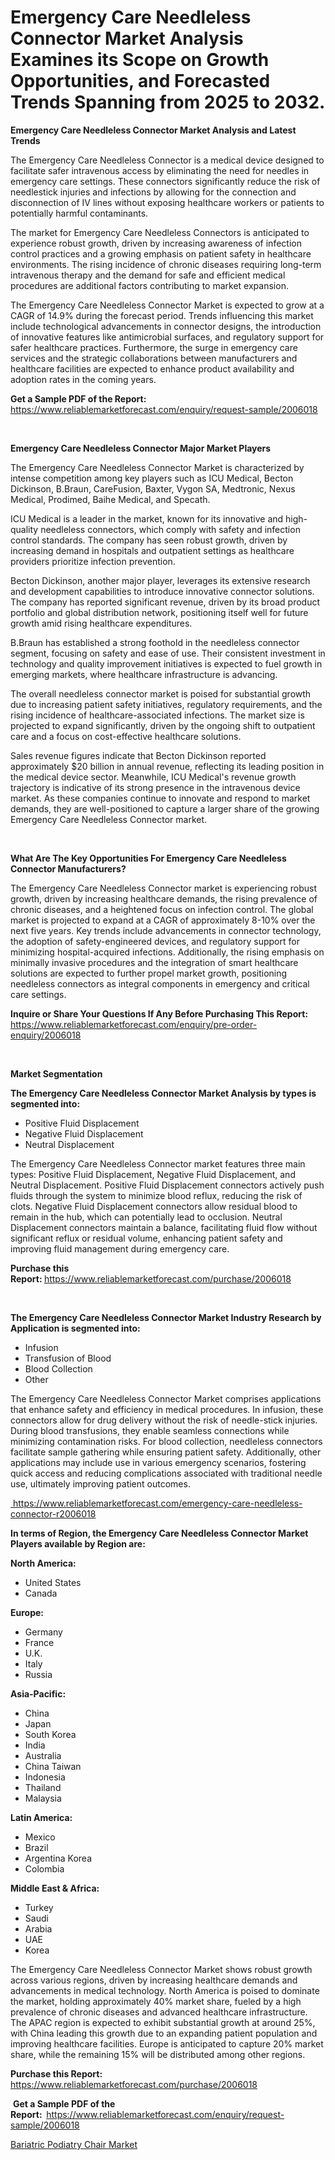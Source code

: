 <p><h1>Emergency Care Needleless Connector Market Analysis Examines its Scope on Growth Opportunities, and Forecasted Trends Spanning from 2025 to 2032.</h1></p><p><strong>Emergency Care Needleless Connector Market Analysis and Latest Trends</strong></p>
<p><p>The Emergency Care Needleless Connector is a medical device designed to facilitate safer intravenous access by eliminating the need for needles in emergency care settings. These connectors significantly reduce the risk of needlestick injuries and infections by allowing for the connection and disconnection of IV lines without exposing healthcare workers or patients to potentially harmful contaminants.</p><p>The market for Emergency Care Needleless Connectors is anticipated to experience robust growth, driven by increasing awareness of infection control practices and a growing emphasis on patient safety in healthcare environments. The rising incidence of chronic diseases requiring long-term intravenous therapy and the demand for safe and efficient medical procedures are additional factors contributing to market expansion. </p><p>The Emergency Care Needleless Connector Market is expected to grow at a CAGR of 14.9% during the forecast period. Trends influencing this market include technological advancements in connector designs, the introduction of innovative features like antimicrobial surfaces, and regulatory support for safer healthcare practices. Furthermore, the surge in emergency care services and the strategic collaborations between manufacturers and healthcare facilities are expected to enhance product availability and adoption rates in the coming years.</p></p>
<p><strong>Get a Sample PDF of the Report:&nbsp;</strong> <a href="https://www.reliablemarketforecast.com/enquiry/request-sample/2006018?utm_campaign=3050&utm_medium=2&utm_source=Github&utm_content=ia&utm_term=05032025&utm_id=emergency-care-needleless-connector">https://www.reliablemarketforecast.com/enquiry/request-sample/2006018</a></p>
<p>&nbsp;</p>
<p><strong>Emergency Care Needleless Connector Major Market Players</strong></p>
<p><p>The Emergency Care Needleless Connector Market is characterized by intense competition among key players such as ICU Medical, Becton Dickinson, B.Braun, CareFusion, Baxter, Vygon SA, Medtronic, Nexus Medical, Prodimed, Baihe Medical, and Specath. </p><p>ICU Medical is a leader in the market, known for its innovative and high-quality needleless connectors, which comply with safety and infection control standards. The company has seen robust growth, driven by increasing demand in hospitals and outpatient settings as healthcare providers prioritize infection prevention. </p><p>Becton Dickinson, another major player, leverages its extensive research and development capabilities to introduce innovative connector solutions. The company has reported significant revenue, driven by its broad product portfolio and global distribution network, positioning itself well for future growth amid rising healthcare expenditures.</p><p>B.Braun has established a strong foothold in the needleless connector segment, focusing on safety and ease of use. Their consistent investment in technology and quality improvement initiatives is expected to fuel growth in emerging markets, where healthcare infrastructure is advancing.</p><p>The overall needleless connector market is poised for substantial growth due to increasing patient safety initiatives, regulatory requirements, and the rising incidence of healthcare-associated infections. The market size is projected to expand significantly, driven by the ongoing shift to outpatient care and a focus on cost-effective healthcare solutions.</p><p>Sales revenue figures indicate that Becton Dickinson reported approximately $20 billion in annual revenue, reflecting its leading position in the medical device sector. Meanwhile, ICU Medical's revenue growth trajectory is indicative of its strong presence in the intravenous device market. As these companies continue to innovate and respond to market demands, they are well-positioned to capture a larger share of the growing Emergency Care Needleless Connector market.</p></p>
<p>&nbsp;</p>
<p><strong>What Are The Key Opportunities For Emergency Care Needleless Connector Manufacturers?</strong></p>
<p><p>The Emergency Care Needleless Connector market is experiencing robust growth, driven by increasing healthcare demands, the rising prevalence of chronic diseases, and a heightened focus on infection control. The global market is projected to expand at a CAGR of approximately 8-10% over the next five years. Key trends include advancements in connector technology, the adoption of safety-engineered devices, and regulatory support for minimizing hospital-acquired infections. Additionally, the rising emphasis on minimally invasive procedures and the integration of smart healthcare solutions are expected to further propel market growth, positioning needleless connectors as integral components in emergency and critical care settings.</p></p>
<p><strong>Inquire or Share Your Questions If Any Before Purchasing This Report:</strong> <a href="https://www.reliablemarketforecast.com/enquiry/pre-order-enquiry/2006018?utm_campaign=3050&utm_medium=2&utm_source=Github&utm_content=ia&utm_term=05032025&utm_id=emergency-care-needleless-connector">https://www.reliablemarketforecast.com/enquiry/pre-order-enquiry/2006018</a></p>
<p>&nbsp;</p>
<p><strong>Market Segmentation</strong></p>
<p><strong>The Emergency Care Needleless Connector Market Analysis by types is segmented into:</strong></p>
<p><ul><li>Positive Fluid Displacement</li><li>Negative Fluid Displacement</li><li>Neutral Displacement</li></ul></p>
<p><p>The Emergency Care Needleless Connector market features three main types: Positive Fluid Displacement, Negative Fluid Displacement, and Neutral Displacement. Positive Fluid Displacement connectors actively push fluids through the system to minimize blood reflux, reducing the risk of clots. Negative Fluid Displacement connectors allow residual blood to remain in the hub, which can potentially lead to occlusion. Neutral Displacement connectors maintain a balance, facilitating fluid flow without significant reflux or residual volume, enhancing patient safety and improving fluid management during emergency care.</p></p>
<p><strong>Purchase this Report:&nbsp;</strong><a href="https://www.reliablemarketforecast.com/purchase/2006018?utm_campaign=3050&utm_medium=2&utm_source=Github&utm_content=ia&utm_term=05032025&utm_id=emergency-care-needleless-connector">https://www.reliablemarketforecast.com/purchase/2006018</a></p>
<p>&nbsp;</p>
<p><strong>The Emergency Care Needleless Connector Market Industry Research by Application is segmented into:</strong></p>
<p><ul><li>Infusion</li><li>Transfusion of Blood</li><li>Blood Collection</li><li>Other</li></ul></p>
<p><p>The Emergency Care Needleless Connector Market comprises applications that enhance safety and efficiency in medical procedures. In infusion, these connectors allow for drug delivery without the risk of needle-stick injuries. During blood transfusions, they enable seamless connections while minimizing contamination risks. For blood collection, needleless connectors facilitate sample gathering while ensuring patient safety. Additionally, other applications may include use in various emergency scenarios, fostering quick access and reducing complications associated with traditional needle use, ultimately improving patient outcomes.</p></p>
<p><a href="https://www.reliablemarketforecast.com/emergency-care-needleless-connector-r2006018?utm_campaign=3050&utm_medium=2&utm_source=Github&utm_content=ia&utm_term=05032025&utm_id=emergency-care-needleless-connector">&nbsp;https://www.reliablemarketforecast.com/emergency-care-needleless-connector-r2006018</a></p>
<p><strong>In terms of Region, the Emergency Care Needleless Connector Market Players available by Region are:</strong></p>
<p>
    <p> <strong> North America: </strong>
        <ul>
            <li>United States</li>
            <li>Canada</li>
        </ul>
        </p> 
    <p> <strong> Europe: </strong>
        <ul>
            <li>Germany</li>
            <li>France</li>
            <li>U.K.</li>
            <li>Italy</li>
            <li>Russia</li>
        </ul>
        </p> 
    <p> <strong> Asia-Pacific: </strong>
        <ul>
            <li>China</li>
            <li>Japan</li>
            <li>South Korea</li>
            <li>India</li>
            <li>Australia</li>
            <li>China Taiwan</li>
            <li>Indonesia</li>
            <li>Thailand</li>
            <li>Malaysia</li>
        </ul>
        </p> 
    <p> <strong> Latin America: </strong>
        <ul>
            <li>Mexico</li>
            <li>Brazil</li>
            <li>Argentina Korea</li>
            <li>Colombia</li>
        </ul>
        </p> 
    <p> <strong> Middle East & Africa: </strong>
        <ul>
            <li>Turkey</li>
            <li>Saudi</li>
            <li>Arabia</li>
            <li>UAE</li>
            <li>Korea</li>
        </ul>
    </p>
    </p>
<p><p>The Emergency Care Needleless Connector Market shows robust growth across various regions, driven by increasing healthcare demands and advancements in medical technology. North America is poised to dominate the market, holding approximately 40% market share, fueled by a high prevalence of chronic diseases and advanced healthcare infrastructure. The APAC region is expected to exhibit substantial growth at around 25%, with China leading this growth due to an expanding patient population and improving healthcare facilities. Europe is anticipated to capture 20% market share, while the remaining 15% will be distributed among other regions.</p></p>
<p><strong>Purchase this Report: </strong><a href="https://www.reliablemarketforecast.com/purchase/2006018?utm_campaign=3050&utm_medium=2&utm_source=Github&utm_content=ia&utm_term=05032025&utm_id=emergency-care-needleless-connector">https://www.reliablemarketforecast.com/purchase/2006018</a></p>
<p>&nbsp;<strong>Get a Sample PDF of the Report:&nbsp;&nbsp;</strong><a href="https://www.reliablemarketforecast.com/enquiry/request-sample/2006018?utm_campaign=3050&utm_medium=2&utm_source=Github&utm_content=ia&utm_term=05032025&utm_id=emergency-care-needleless-connector">https://www.reliablemarketforecast.com/enquiry/request-sample/2006018</a></p>
<p><strong></strong></p>
<p><p><a href="https://github.com/djibenesha/Market-Research-Report-List-1/blob/main/bariatric-podiatry-chair-market.md?utm_campaign=3050&utm_medium=2&utm_source=Github&utm_content=ia&utm_term=05032025&utm_id=emergency-care-needleless-connector">Bariatric Podiatry Chair Market</a></p></p>
